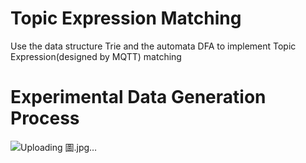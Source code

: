 # Topic Expression Matching
Use the data structure Trie and the automata DFA to implement  Topic Expression(designed by MQTT) matching

# Experimental Data Generation Process
![Uploading 圖.jpg…]()

